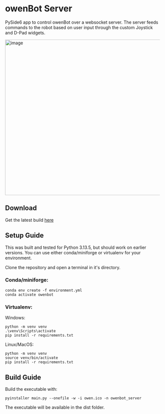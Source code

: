 # owenBot Server
PySide6 app to control owenBot over a websocket server. The server feeds commands to the robot based on user input through the custom Joystick and D-Pad widgets.

<img width="597" height="505" alt="image" src="https://github.com/user-attachments/assets/d26df61a-37c6-4edf-a277-8f378e48c89b" />

## Download
Get the latest build [here](https://github.com/WilliamFlinchbaugh/owenbot_server/releases/latest)

## Setup Guide
This was built and tested for Python 3.13.5, but should work on earlier versions. You can use either conda/miniforge or virtualenv for your environment.

Clone the repository and open a terminal in it's directory.

### Conda/miniforge: 

```
conda env create -f environment.yml
conda activate owenbot
```

### Virtualenv: 
Windows:
```
python -m venv venv
.\venv\Scripts\activate
pip install -r requirements.txt
```

Linux/MacOS:
```
python -m venv venv
source venv/bin/activate
pip install -r requirements.txt
```

## Build Guide
Build the executable with:

`pyinstaller main.py --onefile -w -i owen.ico -n owenbot_server`

The executable will be available in the dist folder.

